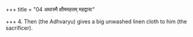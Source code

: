+++
title = "04 अथास्मै क्षौममहतम् महद्वासः"

+++
4. Then (the Adhvaryu) gives a big unwashed linen cloth to him (the sacrificer).
